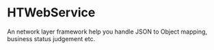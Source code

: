 # HTWebService
An network layer framework help you handle JSON to Object mapping, business status judgement etc.
